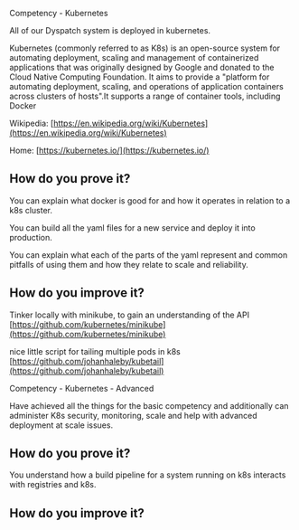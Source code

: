 Competency - Kubernetes

All of our Dyspatch system is deployed in kubernetes.  

Kubernetes (commonly referred to as K8s) is an open-source system for automating deployment, scaling and management of containerized applications that was originally designed by Google and donated to the Cloud Native Computing Foundation. It aims to provide a "platform for automating deployment, scaling, and operations of application containers across clusters of hosts".It supports a range of container tools, including Docker

Wikipedia: [https://en.wikipedia.org/wiki/Kubernetes](https://en.wikipedia.org/wiki/Kubernetes) 

Home: [https://kubernetes.io/](https://kubernetes.io/) 

## How do you prove it?

You can explain what docker is good for and how it operates in relation to a k8s cluster.

You can build all the yaml files for a new service and deploy it into production.

You can explain what each of the parts of the yaml represent and common pitfalls of using them and how they relate to scale and reliability.

## How do you improve it?

Tinker locally with minikube, to gain an understanding of the API [https://github.com/kubernetes/minikube](https://github.com/kubernetes/minikube)

nice little script for tailing multiple pods in k8s [https://github.com/johanhaleby/kubetail](https://github.com/johanhaleby/kubetail) 

Competency - Kubernetes - Advanced

Have achieved all the things for the basic competency and additionally can administer K8s security, monitoring, scale and help with advanced deployment at scale issues.

## How do you prove it?

You understand how a build pipeline for a system running on k8s interacts with registries and k8s.

## How do you improve it?

